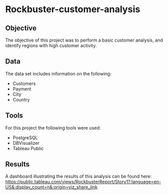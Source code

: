 # Rockbuster-customer-analysis
## Objective
The objective of this project was to perform a basic customer analysis, and identify regions with high customer activity.
## Data
The data set includes information on the following:
* Customers
* Payment
* City
* Country
## Tools
For this project the following tools were used:
* PostgreSQL
* DBVisualizer
* Tableau Public
## Results
A dashboard illustrating the results of this analysis can be found here:
https://public.tableau.com/views/RockbusterReport/Story1?:language=en-US&:display_count=n&:origin=viz_share_link
